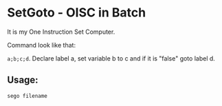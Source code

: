 # SetGoto - OISC in Batch
It is my One Instruction Set Computer.

Command look like that:

```a;b;c;d```. Declare label a, set variable b to c and if it is "false" goto label d.

## Usage:
```sego filename```
